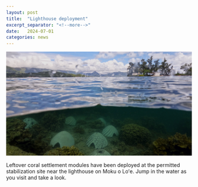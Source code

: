 ```yaml
---
layout: post
title:  "Lighthouse deployment"
excerpt_separator: "<!--more-->"
date:   2024-07-01
categories: news
---
```


<img src="/assets/posts/lighthouse.jpg" width="800"/>

Leftover coral settlement modules have been deployed at the permitted stabilization site near the lighthouse on Moku o Loʻe. Jump in the water as you visit and take a look.<!--more-->